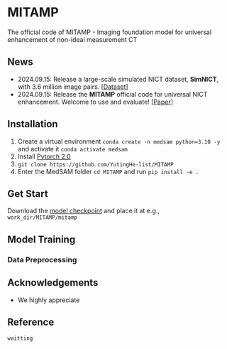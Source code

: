# MITAMP
The official code of MITAMP - Imaging foundation model for universal enhancement of non-ideal measurement CT

## News
- 2024.09.15: Release a large-scale simulated NICT dataset, **SimNICT**, with 3.6 million image pairs. [[Dataset](https://huggingface.co/datasets/YutingHe-list/SimNICT)]
- 2024.09.15: Release the **MITAMP** official code for universal NICT enhancement. Welcome to use and evaluate! [[Paper](***)] 

## Installation
1. Create a virtual environment `conda create -n medsam python=3.10 -y` and activate it `conda activate medsam`
2. Install [Pytorch 2.0](https://pytorch.org/get-started/locally/)
3. `git clone https://github.com/YutingHe-list/MITAMP`
4. Enter the MedSAM folder `cd MITAMP` and run `pip install -e .`

## Get Start
Download the [model checkpoint](https://) and place it at e.g., `work_dir/MITAMP/mitamp`

## Model Training

### Data Preprocessing

## Acknowledgements
- We highly appreciate

## Reference

```
waitting
```
